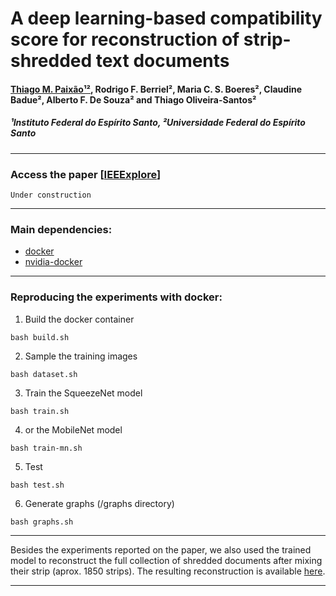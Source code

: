 # A deep learning-based compatibility score for reconstruction of strip-shredded text documents

#### [Thiago M. Paixão¹²](http://sites.google.com/site/professorpx), Rodrigo F. Berriel², Maria C. S. Boeres², Claudine Badue², Alberto F. De Souza² and Thiago Oliveira-Santos²
##### ¹Instituto Federal do Espírito Santo, ²Universidade Federal do Espírito Santo

___

### Access the paper [[IEEExplore](http://ieeexplore.ieee.org)]
```
Under construction
```
___

### Main dependencies:
* [docker](https://docs.docker.com/install/linux/docker-ce/ubuntu/)
* [nvidia-docker](https://github.com/NVIDIA/nvidia-docker)

___

### Reproducing the experiments with docker:
1. Build the docker container
```
bash build.sh
```
2. Sample the training images
```
bash dataset.sh
```
3. Train the SqueezeNet model
```
bash train.sh
```
4. or the MobileNet model
```
bash train-mn.sh
```
5. Test
```
bash test.sh
```
6. Generate graphs (/graphs directory)
```
bash graphs.sh
```

___

Besides the experiments reported on the paper, we also used the trained model to reconstruct the full collection of shredded documents after mixing their strip (aprox. 1850 strips). The resulting reconstruction is available  [here](https://daringfireball.net/projects/markdown/).
___

